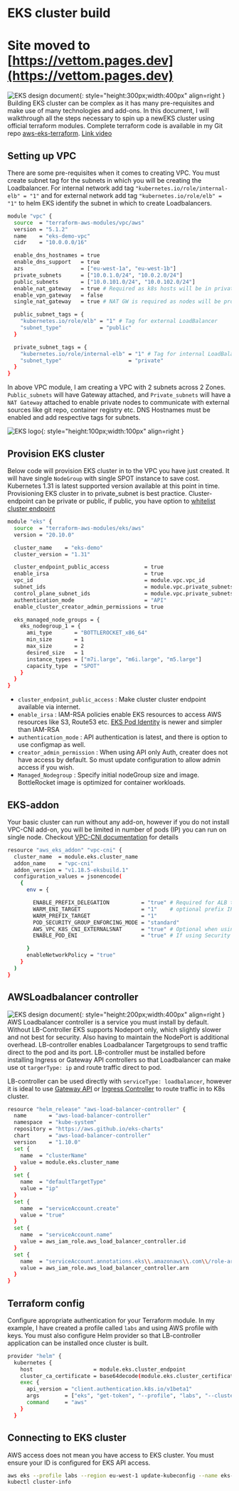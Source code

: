 # EKS cluster build
# Site moved to [https://vettom.pages.dev](https://vettom.pages.dev)
![EKS design document ](https://vettom-images.s3.eu-west-1.amazonaws.com/aws/eks-design-basic.png){: style="height:300px;width:400px" align=right }
Building EKS cluster can be complex as it has many pre-requisites and make use of many technologies and add-ons. In this document, I will walkthrough all the steps necessary to spin up a newEKS cluster using official terraform modules. Complete terraform code is available in my Git repo [aws-eks-terraform](https://github.com/vettom/aws-eks-terraform/tree/main/EKS-Cluster-ALB).  [Link video](https://www.youtube.com/watch?v=EAz6ap4pm6Y)

## Setting up VPC

There  are some pre-requisites when it comes to creating VPC. You must create subnet tag for the subnets in which you will be creating the Loadbalancer. For internal network add tag `"kubernetes.io/role/internal-elb" = "1"` and for external network add tag `"kubernetes.io/role/elb" = "1"` to helm EKS identify the subnet in which to create Loadbalancers.


```bash
module "vpc" {
  source  = "terraform-aws-modules/vpc/aws"
  version = "5.1.2"
  name    = "eks-demo-vpc"
  cidr    = "10.0.0.0/16"

  enable_dns_hostnames = true
  enable_dns_support   = true
  azs                  = ["eu-west-1a", "eu-west-1b"]
  private_subnets      = ["10.0.1.0/24", "10.0.2.0/24"]
  public_subnets       = ["10.0.101.0/24", "10.0.102.0/24"]
  enable_nat_gateway   = true # Required as k8s hosts will be in private_subnet
  enable_vpn_gateway   = false
  single_nat_gateway   = true # NAT GW is required as nodes will be provisioned in private subnet

  public_subnet_tags = {
    "kubernetes.io/role/elb" = "1" # Tag for external LoadBalancer
    "subnet_type"            = "public"
  }

  private_subnet_tags = {
    "kubernetes.io/role/internal-elb" = "1" # Tag for internal LoadBalancer
    "subnet_type"                     = "private"
  }
}
```
In above VPC module, I am creating a VPC with 2 subnets across 2 Zones. `Public_subnets` will have Gateway attached, and `Private_subnets` will have a `NAT Gateway` attached to enable private nodes to communicate with external sources like git repo, container registry etc. DNS Hostnames must be enabled and add respective tags for subnets.

![EKS logo ](https://vettom-images.s3.eu-west-1.amazonaws.com/aws/eks_logo.jpg){: style="height:100px;width:100px" align=right }
## Provision EKS cluster
Below code will provision EKS cluster in to the VPC you have just created. It will have single `NodeGroup` with single SPOT instance to save cost. Kubernetes 1.31 is latest supported version available at this point in time. Provisioning EKS cluster in to private_subnet is best practice. Cluster-endpoint can be private or public, if public, you have option to [whitelist cluster endpoint](https://docs.aws.amazon.com/eks/latest/userguide/cluster-endpoint.html#modify-endpoint-access)

```bash
module "eks" {
  source  = "terraform-aws-modules/eks/aws"
  version = "20.10.0"

  cluster_name    = "eks-demo"
  cluster_version = "1.31"

  cluster_endpoint_public_access           = true
  enable_irsa                              = true
  vpc_id                                   = module.vpc.vpc_id
  subnet_ids                               = module.vpc.private_subnets
  control_plane_subnet_ids                 = module.vpc.private_subnets
  authentication_mode                      = "API"
  enable_cluster_creator_admin_permissions = true

  eks_managed_node_groups = {
    eks_nodegroup_1 = {
      ami_type       = "BOTTLEROCKET_x86_64"
      min_size       = 1
      max_size       = 2
      desired_size   = 1
      instance_types = ["m7i.large", "m6i.large", "m5.large"]
      capacity_type  = "SPOT"
    }
  }
}
```

- `cluster_endpoint_public_access` : Make cluster cluster endpoint available via internet. 
- `enable_irsa`                    : IAM-RSA policies enable EKS resources to access AWS resources like S3, Route53 etc. [EKS Pod Identity](https://docs.aws.amazon.com/eks/latest/userguide/pod-identities.html) is newer and simpler than IAM-RSA
- `authentication_mode`            : API authentication is latest, and there is option to use configmap as well.
- `creator_admin_permission`       : When using API only Auth, creater does not have access by default. So must update configuration to allow admin access if you wish. 
- `Managed_Nodegroup`              : Specify initial nodeGroup size and image. BottleRocket image is optimized for container workloads.

## EKS-addon
Your basic cluster can run without any add-on, however if you do not install VPC-CNI add-on, you will be limited in number of pods (IP) you can run on single node. Checkout [VPC-CNI documentation](https://docs.aws.amazon.com/eks/latest/userguide/managing-vpc-cni.html) for details
```bash
resource "aws_eks_addon" "vpc-cni" {
  cluster_name  = module.eks.cluster_name
  addon_name    = "vpc-cni"
  addon_version = "v1.18.5-eksbuild.1"
  configuration_values = jsonencode(
    {
      env = {

        ENABLE_PREFIX_DELEGATION          = "true" # Required for ALB to work with target type ip
        WARM_ENI_TARGET                   = "1"    # optional prefix IP pool.
        WARM_PREFIX_TARGET                = "1"
        POD_SECURITY_GROUP_ENFORCING_MODE = "standard"
        AWS_VPC_K8S_CNI_EXTERNALSNAT      = "true" # Optional when using SG for pod outbound traffic routing.
        ENABLE_POD_ENI                    = "true" # If using Security group for pods

      }
      enableNetworkPolicy = "true"
    }
  )
}
```

## AWSLoadbalancer controller
![EKS design document ](https://vettom-images.s3.eu-west-1.amazonaws.com/aws/aws-tg.png){: style="height:200px;width:400px" align=right }
AWS Loadbalancer controller is a service you must install by default. Without LB-Controller EKS supports Nodeport only, which slightly slower and not best for security. Also having to maintain the NodePort is additional overhead. LB-controller enables Loadbalancer Targetgroups to send traffic direct to the pod and its port. LB-controller must be installed before installing Ingress or Gateway API controllers so that Loadbalancer can make use ot `targerType: ip` and route traffic direct to pod.

LB-controller can be used directly with `serviceType: loadbalancer`, however it is ideal to use [Gateway API](https://gateway-api.sigs.k8s.io/) or [Ingress Controller](https://kubernetes.io/docs/concepts/services-networking/ingress-controllers/) to route traffic in to K8s cluster. 

```bash
resource "helm_release" "aws-load-balancer-controller" {
  name       = "aws-load-balancer-controller"
  namespace  = "kube-system"
  repository = "https://aws.github.io/eks-charts"
  chart      = "aws-load-balancer-controller"
  version    = "1.10.0"
  set {
    name  = "clusterName"
    value = module.eks.cluster_name
  }
  set {
    name  = "defaultTargetType"
    value = "ip"
  }
  set {
    name  = "serviceAccount.create"
    value = "true"
  }
  set {
    name  = "serviceAccount.name"
    value = aws_iam_role.aws_load_balancer_controller.id
  }
  set {
    name  = "serviceAccount.annotations.eks\\.amazonaws\\.com\\/role-arn"
    value = aws_iam_role.aws_load_balancer_controller.arn
  }
}
```

## Terraform config
Configure appropriate authentication for your Terraform module. In my example, I have created a profile called `labs` and using AWS profile with keys. You must also configure Helm provider so that LB-controller application can be installed once cluster is built. 
```bash
provider "helm" {
  kubernetes {
    host                   = module.eks.cluster_endpoint
    cluster_ca_certificate = base64decode(module.eks.cluster_certificate_authority_data)
    exec {
      api_version = "client.authentication.k8s.io/v1beta1"
      args        = ["eks", "get-token", "--profile", "labs", "--cluster-name", module.eks.cluster_name]
      command     = "aws"
    }
  }
```

## Connecting to EKS cluster
AWS access does not mean you have access to EKS cluster. You must ensure your ID is configured for EKS API access.
```bash
aws eks --profile labs --region eu-west-1 update-kubeconfig --name eks-demo
kubectl cluster-info
```